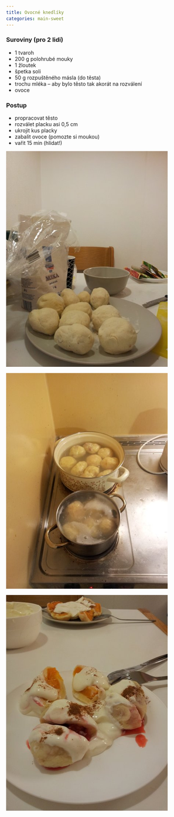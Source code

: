 ```yaml
---
title: Ovocné knedlíky
categories: main-sweet
---
```


### Suroviny (pro 2 lidi)
 - 1 tvaroh
 - 200 g polohrubé mouky
 - 1 žloutek
 - špetka soli
 - 50 g rozpuštěného másla (do těsta)
 - trochu mléka – aby bylo těsto tak akorát na rozválení
 - ovoce

### Postup
- propracovat těsto
- rozválet placku asi 0,5 cm
- ukrojit kus placky
- zabalit ovoce (pomozte si moukou)
- vařit 15 min (hlídat!)

![Zabalené knedlíky](/fotky/ovocne-knedliky-01.jpg)

![Vaříme](/fotky/ovocne-knedliky-02.jpg)

![Servírujeme](/fotky/ovocne-knedliky-03.jpg)
